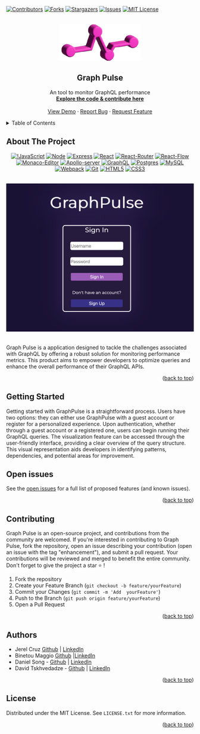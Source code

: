 
<!-- PROJECT SHIELDS -->
<!--
*** I'm using markdown "reference style" links for readability.
*** Reference links are enclosed in brackets [ ] instead of parentheses ( ).
*** See the bottom of this document for the declaration of the reference variables
*** for contributors-url, forks-url, etc. This is an optional, concise syntax you may use.
*** https://www.markdownguide.org/basic-syntax/#reference-style-links
-->

[![Contributors][contributors-shield]][contributors-url]
[![Forks][forks-shield]][forks-url]
[![Stargazers][stars-shield]][stars-url]
[![Issues][issues-shield]][issues-url]
[![MIT License][license-shield]][license-url]



<!-- PROJECT LOGO -->
<br />
<div align="center">
  <a href="https://github.com/open-source-labs/GraphPulse">
    <img src="src/client/assets/gp_logo.png" alt="graphpulse_logo" width="fit" height="100">
  </a>

  <h2 align="center">Graph Pulse</h2>

  <p align="center">
    An tool to monitor GraphQL performance
    <br />
    <a href="https://github.com/open-source-labs/GraphPulse"><strong>Explore the code & contribute here </strong></a>
    <br />
    <br />
    <a href="https://github.com/open-source-labs/GraphPulse/#about-the-project">View Demo</a>
    ·
    <a href="https://github.com/open-source-labs/GraphPulse/issues">Report Bug</a>
    ·
    <a href="https://github.com/open-source-labs/GraphPulse">Request Feature</a>
  </p>
</div>


<!-- TABLE OF CONTENTS -->

<details>
  <summary>Table of Contents</summary>
  <ol>
    <li><a href="#about-the-project">About The Project</a></li>
    <li><a href="#getting-started">Getting Started</a></li>
    <li><a href="#open-issues">Open issues</a></li>
    <li><a href="#contributing">Contributing</a></li>
    <li><a href="#authors">Authors</a></li>
    <li><a href="#license">License</a></li>
  </ol>
</details>


<!-- ABOUT THE PROJECT -->
## About The Project

<div align="center" width="100%">
            
[![!JavaScript][JavaScript]][JavaScript-url]
[![Node][Node.js]][Node-url]
[![Express][Express]][Express-url]
[![React][React.js]][React-url]
[![React-Router][React-Router]][ReactRouter-url]
[![React-Flow][React-Flow]][ReactFlow-url]
[![Monaco-Editor][Monaco-editor]][Monaco-editor-url]
[![Apollo-server][Apollo-server]][Apollo-server-url]
[![GraphQL][GraphQL]][GraphQl-url]
[![Postgres][Postgres]][Postgres-url]
[![MySQL][MySQL]][MySQL-url]
[![Webpack][Webpack]][Webpack-url]
[![Git][Git]][Git-url]
[![HTML5][HTML5]][HTML5-url]
[![CSS3][CSS3]][CSS3-url]

</div>

<br />
  <div align="center">
    <img alt="Logo" src="src/client/assets/graphpulse_login.png" width="550" height="auto">
  </div>
<br />


Graph Pulse is a application designed to tackle the challenges associated with GraphQL by offering a robust solution for monitoring performance metrics. This product aims to empower developers to optimize queries and enhance the overall performance of their GraphQL APIs.



<p align="right">(<a href="#readme-top">back to top</a>)</p>



<!-- GETTING STARTED -->
## Getting Started



Getting started with GraphPulse is a straightforward process. Users have two options: they can either use GraphPulse with a guest account or register for a personalized experience. Upon authentication, whether through a guest account or a registered one, users can begin running their GraphQL queries. The visualization feature can be accessed through the user-friendly interface, providing a clear overview of the query structure. This visual representation aids developers in identifying patterns, dependencies, and potential areas for improvement.


<!-- OPEN ISSUES -->
## Open issues

See the [open issues](https://github.com/open-source-labs/GraphPulse/issues) for a full list of proposed features (and known issues).

<p align="right">(<a href="#readme-top">back to top</a>)</p>


<!-- CONTRIBUTING -->
## Contributing

Graph Pulse is an open-source project, and contributions from the community are welcomed. If you're interested in contributing to Graph Pulse, fork the repository, open an issue describing your contribution (open an issue with the tag "enhancement"), and submit a pull request. Your contributions will be reviewed and merged to benefit the entire community. Don't forget to give the project a star ⭐️ ! 

1. Fork the repository
2. Create your Feature Branch (`git checkout -b feature/yourFeature`)
3. Commit your Changes (`git commit -m 'Add  yourFeature'`)
4. Push to the Branch (`git push origin feature/yourFeature`)
5. Open a Pull Request

<p align="right">(<a href="#readme-top">back to top</a>)</p>


<!-- AUTHORS -->
## Authors

  - Jerel Cruz [Github](https://github.com/jaycruz2905) | [LinkedIn](https://www.linkedin.com/in/jerel-cruz/)
 - Binetou Maggio [Github](https://github.com/bimaggio) |[LinkedIn](https://www.linkedin.com/in/binetou-maggio)
 - Daniel Song - [Github](https://github.com/djsong15) | [LinkedIn](https://www.linkedin.com/in/danieljsong/)
-  David Tskhvedadze - [Github](https://github.com/davidtskhvedadze) | [LinkedIn](Link)

<p align="right">(<a href="#readme-top">back to top</a>)</p>

<!-- LICENSE -->
## License

Distributed under the MIT License. See `LICENSE.txt` for more information.

<p align="right">(<a href="#readme-top">back to top</a>)</p>


<!-- MARKDOWN LINKS & IMAGES -->
<!-- https://www.markdownguide.org/basic-syntax/#reference-style-links -->
[contributors-shield]: https://img.shields.io/github/contributors/open-source-labs/GraphPulse.svg?style=for-the-badge
[contributors-url]: https://github.com/open-source-labs/GraphPulse/graphs/contributors
[forks-shield]: https://img.shields.io/github/forks/open-source-labs/GraphPulse.svg?style=for-the-badge
[forks-url]: https://github.com/open-source-labs/GraphPulse/network/members
[stars-shield]: https://img.shields.io/github/stars/open-source-labs/GraphPulse.svg?style=for-the-badge
[stars-url]: https://github.com/open-source-labs/GraphPulse/stargazers
[issues-shield]: https://img.shields.io/github/issues/open-source-labs/GraphPulse.svg?style=for-the-badge
[issues-url]: https://github.com/open-source-labs/GraphPulse/issues
[license-shield]: https://img.shields.io/github/license/open-source-labs/GraphPulse.svg?style=for-the-badge
[license-url]: https://github.com/opens-source-labs/GraphPulse/blob/master/LICENSE.txt
[product-screenshot]: images/screenshot.png
[React.js]: https://img.shields.io/badge/React-20232A?style=for-the-badge&logo=react&logoColor=61DAFB
[React-url]: https://reactjs.org/
[Bootstrap.com]: https://img.shields.io/badge/Bootstrap-563D7C?style=for-the-badge&logo=bootstrap&logoColor=white
[Bootstrap-url]: https://getbootstrap.com
[JQuery.com]: https://img.shields.io/badge/jQuery-0769AD?style=for-the-badge&logo=jquery&logoColor=white
[JQuery-url]: https://jquery.com 
[JavaScript]: https://img.shields.io/badge/javascript-%23323330.svg?style=for-the-badge&logo=javascript&logoColor=%23F7DF1E
[JavaScript-url]: https://www.javascript.com/
[Node.js]: https://img.shields.io/badge/node.js-6DA55F?style=for-the-badge&logo=node.js&logoColor=white
[Node-url]: https://nodejs.org/en/
[Express]: https://img.shields.io/badge/express.js-%23404d59.svg?style=for-the-badge&logo=express&logoColor=%2361DAFB
[Express-url]: https://expressjs.com/
[Postgres]: https://img.shields.io/badge/postgres-%23316192.svg?style=for-the-badge&logo=postgresql&logoColor=white
[Postgres-url]: https://img.shields.io/badge/postgres-%23316192.svg?style=for-the-badge&logo=postgresql&logoColor=white](https://www.postgresql.org/)
[Git]: https://img.shields.io/badge/git-%23F05033.svg?style=for-the-badge&logo=git&logoColor=white
[Git-url]: https://git-scm.com/
[CSS3]: https://img.shields.io/badge/css3-%231572B6.svg?style=for-the-badge&logo=css3&logoColor=white
[CSS3-url]: https://www.w3schools.com/css/
[HTML5]: https://img.shields.io/badge/html5-%23E34F26.svg?style=for-the-badge&logo=html5&logoColor=white
[HTML5-url]: https://www.w3schools.com/html/
[MySQL]: https://img.shields.io/badge/mysql-%2300f.svg?style=for-the-badge&logo=mysql&logoColor=white
[MySQL-url]:https://www.mysql.com/
[D3]: https://img.shields.io/badge/d3-red?style=for-the-badge&logo=d3.js
[D3-url]: https://d3js.org
[React-Flow]: https://img.shields.io/badge/React_Flow-42a5f5?style=for-the-badge&logo=react&logoColor=white
[ReactFlow-url]: https://reactflow.dev/
[React-Router]: https://img.shields.io/badge/React_Router-CA4245?style=for-the-badge&logo=react-router&logoColor=white
[ReactRouter-url]: https://reactrouter.com/
[Monaco-Editor]: https://img.shields.io/badge/Monaco_Editor-007ACC?style=for-the-badge&logo=visual-studio-code&logoColor=white
[Monaco-Editor-url]: https://microsoft.github.io/monaco-editor/
[GraphQL]: https://img.shields.io/badge/GraphQL-E10098?style=for-the-badge&logo=graphql&logoColor=white
[GraphQL-url]: https://graphql.org/
[Apollo-server]: https://img.shields.io/badge/Apollo_Server-311C87?style=for-the-badge&logo=apollo&logoColor=white
[Apollo-server-url]: https://www.apollographql.com/docs/apollo-server/
[Webpack]: https://img.shields.io/badge/Webpack-8DD6F9?style=for-the-badge&logo=webpack&logoColor=white
[Webpack-url]: https://webpack.js.org/